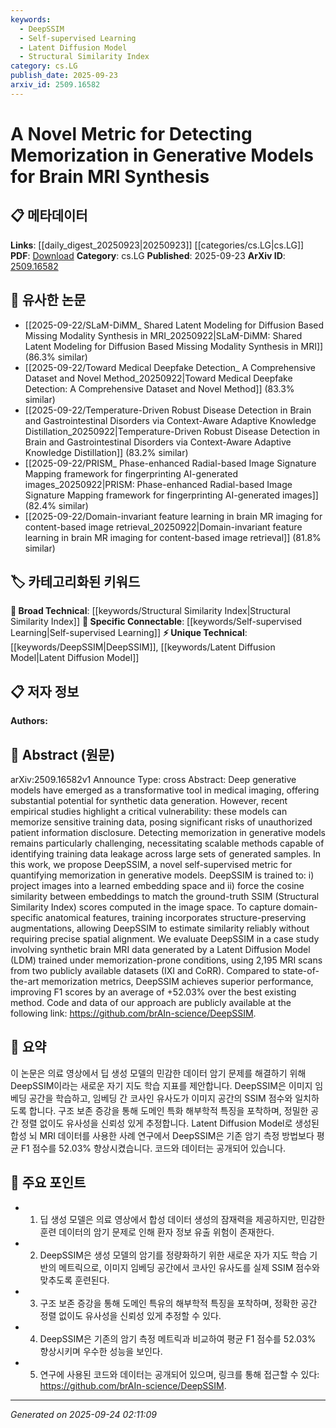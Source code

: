 ```yaml
---
keywords:
  - DeepSSIM
  - Self-supervised Learning
  - Latent Diffusion Model
  - Structural Similarity Index
category: cs.LG
publish_date: 2025-09-23
arxiv_id: 2509.16582
---
```


<!-- KEYWORD_LINKING_METADATA:
{
  "processed_timestamp": "2025-09-24T02:11:09.749761",
  "vocabulary_version": "1.0",
  "selected_keywords": [
    "DeepSSIM",
    "Self-supervised Learning",
    "Latent Diffusion Model",
    "Structural Similarity Index"
  ],
  "rejected_keywords": [],
  "similarity_scores": {
    "DeepSSIM": 0.78,
    "Self-supervised Learning": 0.8,
    "Latent Diffusion Model": 0.77,
    "Structural Similarity Index": 0.75
  },
  "extraction_method": "AI_prompt_based",
  "budget_applied": true,
  "candidates_json": {
    "candidates": [
      {
        "surface": "DeepSSIM",
        "canonical": "DeepSSIM",
        "aliases": [],
        "category": "unique_technical",
        "rationale": "DeepSSIM is a novel metric specifically designed for detecting memorization in generative models, making it a unique contribution to the field.",
        "novelty_score": 0.85,
        "connectivity_score": 0.65,
        "specificity_score": 0.9,
        "link_intent_score": 0.78
      },
      {
        "surface": "Self-supervised metric",
        "canonical": "Self-supervised Learning",
        "aliases": [
          "self-supervised approach"
        ],
        "category": "specific_connectable",
        "rationale": "The self-supervised nature of DeepSSIM aligns with existing concepts in self-supervised learning, facilitating connections with related research.",
        "novelty_score": 0.6,
        "connectivity_score": 0.85,
        "specificity_score": 0.7,
        "link_intent_score": 0.8
      },
      {
        "surface": "Latent Diffusion Model",
        "canonical": "Latent Diffusion Model",
        "aliases": [
          "LDM"
        ],
        "category": "unique_technical",
        "rationale": "Latent Diffusion Models are a specific type of generative model relevant to the study, providing a focused link to similar research.",
        "novelty_score": 0.7,
        "connectivity_score": 0.75,
        "specificity_score": 0.85,
        "link_intent_score": 0.77
      },
      {
        "surface": "Structural Similarity Index",
        "canonical": "Structural Similarity Index",
        "aliases": [
          "SSIM"
        ],
        "category": "broad_technical",
        "rationale": "SSIM is a widely used metric in image processing, providing a foundational link to other works utilizing image similarity measures.",
        "novelty_score": 0.5,
        "connectivity_score": 0.8,
        "specificity_score": 0.65,
        "link_intent_score": 0.75
      }
    ],
    "ban_list_suggestions": [
      "generative models",
      "medical imaging",
      "training data"
    ]
  },
  "decisions": [
    {
      "candidate_surface": "DeepSSIM",
      "resolved_canonical": "DeepSSIM",
      "decision": "linked",
      "scores": {
        "novelty": 0.85,
        "connectivity": 0.65,
        "specificity": 0.9,
        "link_intent": 0.78
      }
    },
    {
      "candidate_surface": "Self-supervised metric",
      "resolved_canonical": "Self-supervised Learning",
      "decision": "linked",
      "scores": {
        "novelty": 0.6,
        "connectivity": 0.85,
        "specificity": 0.7,
        "link_intent": 0.8
      }
    },
    {
      "candidate_surface": "Latent Diffusion Model",
      "resolved_canonical": "Latent Diffusion Model",
      "decision": "linked",
      "scores": {
        "novelty": 0.7,
        "connectivity": 0.75,
        "specificity": 0.85,
        "link_intent": 0.77
      }
    },
    {
      "candidate_surface": "Structural Similarity Index",
      "resolved_canonical": "Structural Similarity Index",
      "decision": "linked",
      "scores": {
        "novelty": 0.5,
        "connectivity": 0.8,
        "specificity": 0.65,
        "link_intent": 0.75
      }
    }
  ]
}
-->

# A Novel Metric for Detecting Memorization in Generative Models for Brain MRI Synthesis

## 📋 메타데이터

**Links**: [[daily_digest_20250923|20250923]] [[categories/cs.LG|cs.LG]]
**PDF**: [Download](https://arxiv.org/pdf/2509.16582.pdf)
**Category**: cs.LG
**Published**: 2025-09-23
**ArXiv ID**: [2509.16582](https://arxiv.org/abs/2509.16582)

## 🔗 유사한 논문
- [[2025-09-22/SLaM-DiMM_ Shared Latent Modeling for Diffusion Based Missing Modality Synthesis in MRI_20250922|SLaM-DiMM: Shared Latent Modeling for Diffusion Based Missing Modality Synthesis in MRI]] (86.3% similar)
- [[2025-09-22/Toward Medical Deepfake Detection_ A Comprehensive Dataset and Novel Method_20250922|Toward Medical Deepfake Detection: A Comprehensive Dataset and Novel Method]] (83.3% similar)
- [[2025-09-22/Temperature-Driven Robust Disease Detection in Brain and Gastrointestinal Disorders via Context-Aware Adaptive Knowledge Distillation_20250922|Temperature-Driven Robust Disease Detection in Brain and Gastrointestinal Disorders via Context-Aware Adaptive Knowledge Distillation]] (83.2% similar)
- [[2025-09-22/PRISM_ Phase-enhanced Radial-based Image Signature Mapping framework for fingerprinting AI-generated images_20250922|PRISM: Phase-enhanced Radial-based Image Signature Mapping framework for fingerprinting AI-generated images]] (82.4% similar)
- [[2025-09-22/Domain-invariant feature learning in brain MR imaging for content-based image retrieval_20250922|Domain-invariant feature learning in brain MR imaging for content-based image retrieval]] (81.8% similar)

## 🏷️ 카테고리화된 키워드
**🧠 Broad Technical**: [[keywords/Structural Similarity Index|Structural Similarity Index]]
**🔗 Specific Connectable**: [[keywords/Self-supervised Learning|Self-supervised Learning]]
**⚡ Unique Technical**: [[keywords/DeepSSIM|DeepSSIM]], [[keywords/Latent Diffusion Model|Latent Diffusion Model]]

## 📋 저자 정보

**Authors:** 

## 📄 Abstract (원문)

arXiv:2509.16582v1 Announce Type: cross 
Abstract: Deep generative models have emerged as a transformative tool in medical imaging, offering substantial potential for synthetic data generation. However, recent empirical studies highlight a critical vulnerability: these models can memorize sensitive training data, posing significant risks of unauthorized patient information disclosure. Detecting memorization in generative models remains particularly challenging, necessitating scalable methods capable of identifying training data leakage across large sets of generated samples. In this work, we propose DeepSSIM, a novel self-supervised metric for quantifying memorization in generative models. DeepSSIM is trained to: i) project images into a learned embedding space and ii) force the cosine similarity between embeddings to match the ground-truth SSIM (Structural Similarity Index) scores computed in the image space. To capture domain-specific anatomical features, training incorporates structure-preserving augmentations, allowing DeepSSIM to estimate similarity reliably without requiring precise spatial alignment. We evaluate DeepSSIM in a case study involving synthetic brain MRI data generated by a Latent Diffusion Model (LDM) trained under memorization-prone conditions, using 2,195 MRI scans from two publicly available datasets (IXI and CoRR). Compared to state-of-the-art memorization metrics, DeepSSIM achieves superior performance, improving F1 scores by an average of +52.03% over the best existing method. Code and data of our approach are publicly available at the following link: https://github.com/brAIn-science/DeepSSIM.

## 📝 요약

이 논문은 의료 영상에서 딥 생성 모델의 민감한 데이터 암기 문제를 해결하기 위해 DeepSSIM이라는 새로운 자기 지도 학습 지표를 제안합니다. DeepSSIM은 이미지 임베딩 공간을 학습하고, 임베딩 간 코사인 유사도가 이미지 공간의 SSIM 점수와 일치하도록 합니다. 구조 보존 증강을 통해 도메인 특화 해부학적 특징을 포착하며, 정밀한 공간 정렬 없이도 유사성을 신뢰성 있게 추정합니다. Latent Diffusion Model로 생성된 합성 뇌 MRI 데이터를 사용한 사례 연구에서 DeepSSIM은 기존 암기 측정 방법보다 평균 F1 점수를 52.03% 향상시켰습니다. 코드와 데이터는 공개되어 있습니다.

## 🎯 주요 포인트

- 1. 딥 생성 모델은 의료 영상에서 합성 데이터 생성의 잠재력을 제공하지만, 민감한 훈련 데이터의 암기 문제로 인해 환자 정보 유출 위험이 존재한다.
- 2. DeepSSIM은 생성 모델의 암기를 정량화하기 위한 새로운 자가 지도 학습 기반의 메트릭으로, 이미지 임베딩 공간에서 코사인 유사도를 실제 SSIM 점수와 맞추도록 훈련된다.
- 3. 구조 보존 증강을 통해 도메인 특유의 해부학적 특징을 포착하며, 정확한 공간 정렬 없이도 유사성을 신뢰성 있게 추정할 수 있다.
- 4. DeepSSIM은 기존의 암기 측정 메트릭과 비교하여 평균 F1 점수를 52.03% 향상시키며 우수한 성능을 보인다.
- 5. 연구에 사용된 코드와 데이터는 공개되어 있으며, 링크를 통해 접근할 수 있다: https://github.com/brAIn-science/DeepSSIM.


---

*Generated on 2025-09-24 02:11:09*